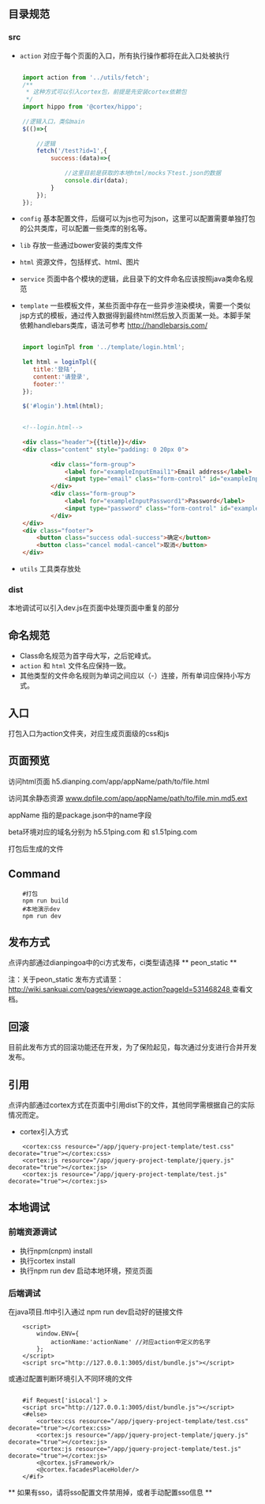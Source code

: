 ## 目录规范

### src

- `action` 对应于每个页面的入口，所有执行操作都将在此入口处被执行

```js

	import action from '../utils/fetch';
	/**
     * 这种方式可以引入cortex包，前提是先安装cortex依赖包
     */
    import hippo from '@cortex/hippo';
    
	//逻辑入口，类似main
	$(()=>{
		
		//逻辑
		fetch('/test?id=1',{
			success:(data)=>{
	
				//这里目前是获取的本地html/mocks下test.json的数据
				console.dir(data);
			}
		});
	});
```

- `config` 基本配置文件，后缀可以为js也可为json，这里可以配置需要单独打包的公共类库，可以配置一些类库的别名等。

- `lib` 存放一些通过bower安装的类库文件

- `html` 资源文件，包括样式、html、图片

- `service`	页面中各个模块的逻辑，此目录下的文件命名应该按照java类命名规范 

- `template` 一些模板文件，某些页面中存在一些异步渲染模块，需要一个类似jsp方式的模板，通过传入数据得到最终html然后放入页面某一处。本脚手架依赖handlebars类库，语法可参考 http://handlebarsjs.com/

```js

	import loginTpl from '../template/login.html';
	
	let html = loginTpl({
	   title:'登陆',
	   content:'请登录',
	   footer:''
    });
    
    $('#login').html(html);
```

```html

	<!--login.html-->
	
	<div class="header">{{title}}</div>
    <div class="content" style="padding: 0 20px 0">
    
            <div class="form-group">
                <label for="exampleInputEmail1">Email address</label>
                <input type="email" class="form-control" id="exampleInputEmail1" placeholder="Email">
            </div>
            <div class="form-group">
                <label for="exampleInputPassword1">Password</label>
                <input type="password" class="form-control" id="exampleInputPassword1" placeholder="Password">
            </div>
    </div>
    <div class="footer">
        <button class="success odal-success">确定</button>
        <button class="cancel modal-cancel">取消</button>
    </div>
```

- `utils` 工具类存放处

### dist

本地调试可以引入dev.js在页面中处理页面中重复的部分

## 命名规范

* Class命名规范为首字母大写，之后驼峰式。
* `action` 和 `html` 文件名应保持一致。
* 其他类型的文件命名规则为单词之间应以（-）连接，所有单词应保持小写方式。

## 入口

打包入口为action文件夹，对应生成页面级的css和js

## 页面预览

访问html页面 h5.dianping.com/app/appName/path/to/file.html		

访问其余静态资源 www.dpfile.com/app/appName/path/to/file.min.md5.ext		

appName 指的是package.json中的name字段 			

beta环境对应的域名分别为 h5.51ping.com 和 s1.51ping.com		

打包后生成的文件

## Command

```
	#打包	
	npm run build	
	#本地演示dev
	npm run dev
```

## 发布方式

点评内部通过dianpingoa中的ci方式发布，ci类型请选择 ** peon_static **

注：关于peon_static 发布方式请至：[http://wiki.sankuai.com/pages/viewpage.action?pageId=531468248 ](http://wiki.sankuai.com/pages/viewpage.action?pageId=531468248)   查看文档。

## 回滚

目前此发布方式的回滚功能还在开发，为了保险起见，每次通过分支进行合并开发发布。

## 引用

点评内部通过cortex方式在页面中引用dist下的文件，其他同学需根据自己的实际情况而定。

- cortex引入方式

```
	<cortex:css resource="/app/jquery-project-template/test.css" decorate="true"></cortex:css>
	<cortex:js resource="/app/jquery-project-template/jquery.js" decorate="true"></cortex:js>
	<cortex:js resource="/app/jquery-project-template/test.js" decorate="true"></cortex:js>
```

## 本地调试

### 前端资源调试

- 执行npm(cnpm) install
- 执行cortex install
- 执行npm run dev 启动本地环境，预览页面

### 后端调试

在java项目.ftl中引入通过 npm run dev启动好的链接文件

```
	<script>
		window.ENV={
			actionName:'actionName' //对应action中定义的名字
		};
	</script>
	<script src="http://127.0.0.1:3005/dist/bundle.js"></script>
```
或通过配置判断环境引入不同环境的文件

```

	#if Request['isLocal'] >
    <script src="http://127.0.0.1:3005/dist/bundle.js"></script>
    <#else>
        <cortex:css resource="/app/jquery-project-template/test.css" decorate="true"></cortex:css>
		<cortex:js resource="/app/jquery-project-template/jquery.js" decorate="true"></cortex:js>
		<cortex:js resource="/app/jquery-project-template/test.js" decorate="true"></cortex:js>
        <@cortex.jsFramework/>
        <@cortex.facadesPlaceHolder/>
    </#if>
```

** 如果有sso，请将sso配置文件禁用掉，或者手动配置sso信息 **


